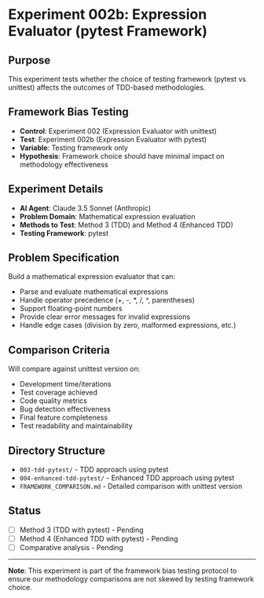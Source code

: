 # Experiment 002b: Expression Evaluator (pytest Framework)

## Purpose
This experiment tests whether the choice of testing framework (pytest vs unittest) affects the outcomes of TDD-based methodologies.

## Framework Bias Testing
- **Control**: Experiment 002 (Expression Evaluator with unittest)
- **Test**: Experiment 002b (Expression Evaluator with pytest)
- **Variable**: Testing framework only
- **Hypothesis**: Framework choice should have minimal impact on methodology effectiveness

## Experiment Details
- **AI Agent**: Claude 3.5 Sonnet (Anthropic)
- **Problem Domain**: Mathematical expression evaluation
- **Methods to Test**: Method 3 (TDD) and Method 4 (Enhanced TDD)
- **Testing Framework**: pytest

## Problem Specification
Build a mathematical expression evaluator that can:
- Parse and evaluate mathematical expressions
- Handle operator precedence (+, -, *, /, ^, parentheses)
- Support floating-point numbers
- Provide clear error messages for invalid expressions
- Handle edge cases (division by zero, malformed expressions, etc.)

## Comparison Criteria
Will compare against unittest version on:
- Development time/iterations
- Test coverage achieved
- Code quality metrics
- Bug detection effectiveness
- Final feature completeness
- Test readability and maintainability

## Directory Structure
- `003-tdd-pytest/` - TDD approach using pytest
- `004-enhanced-tdd-pytest/` - Enhanced TDD approach using pytest
- `FRAMEWORK_COMPARISON.md` - Detailed comparison with unittest version

## Status
- [ ] Method 3 (TDD with pytest) - Pending
- [ ] Method 4 (Enhanced TDD with pytest) - Pending
- [ ] Comparative analysis - Pending

---

**Note**: This experiment is part of the framework bias testing protocol to ensure our methodology comparisons are not skewed by testing framework choice.
